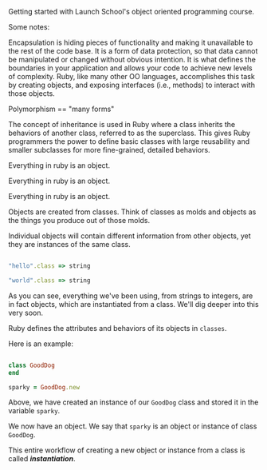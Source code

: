 Getting started with Launch School's object oriented programming course.

Some notes:

Encapsulation is hiding pieces of functionality and making it unavailable to the rest of the code base. It is a form of data protection, so that data cannot be manipulated or changed without obvious intention. It is what defines the boundaries in your application and allows your code to achieve new levels of complexity. Ruby, like many other OO languages, accomplishes this task by creating objects, and exposing interfaces (i.e., methods) to interact with those objects.

Polymorphism == "many forms"

The concept of inheritance is used in Ruby where a class inherits the behaviors of another class, referred to as the superclass. This gives Ruby programmers the power to define basic classes with large reusability and smaller subclasses for more fine-grained, detailed behaviors.

Everything in ruby is an object.

Everything in ruby is an object.

Everything in ruby is an object.

Objects are created from classes. Think of classes as molds and objects as the things you produce out of those molds.

Individual objects will contain  different information from other objects, yet they are instances of the same class.

```ruby

"hello".class => string

"world".class => string

```
As you can see, everything we've been using, from strings to integers, are in fact objects, which are instantiated from a class. We'll dig deeper into this very soon.

Ruby defines the attributes and behaviors of its objects in `classes`.

Here is an example:

```ruby

class GoodDog
end

sparky = GoodDog.new

```
Above, we have created an instance of our ```GoodDog``` class and stored it in the variable ```sparky```.

We now have an object. We say that ```sparky``` is an object or instance of class ```GoodDog```.

This entire workflow of creating a new object or instance from a class is called ***instantiation***.
